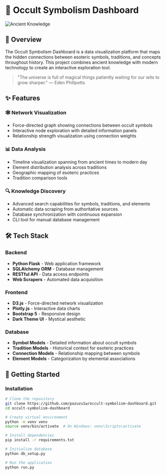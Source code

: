 # 🔮 Occult Symbolism Dashboard

![Ancient Knowledge](https://via.placeholder.com/1200x400?text=Ancient+Knowledge+Visualized)

## 📜 Overview

The Occult Symbolism Dashboard is a data visualization platform that maps the hidden connections between esoteric symbols, traditions, and concepts throughout history. This project combines ancient knowledge with modern technology to create an interactive exploration tool.

> "The universe is full of magical things patiently waiting for our wits to grow sharper." — Eden Phillpotts

## ✨ Features

### 🕸️ Network Visualization
- Force-directed graph showing connections between occult symbols
- Interactive node exploration with detailed information panels
- Relationship strength visualization using connection weights

### 📊 Data Analysis
- Timeline visualization spanning from ancient times to modern day
- Element distribution analysis across traditions
- Geographic mapping of esoteric practices
- Tradition comparison tools

### 🔍 Knowledge Discovery
- Advanced search capabilities for symbols, traditions, and elements
- Automatic data scraping from authoritative sources
- Database synchronization with continuous expansion
- CLI tool for manual database management

## 🛠️ Tech Stack

### Backend
- **Python Flask** - Web application framework
- **SQLAlchemy ORM** - Database management
- **RESTful API** - Data access endpoints
- **Web Scrapers** - Automated data acquisition

### Frontend
- **D3.js** - Force-directed network visualization 
- **Plotly.js** - Interactive data charts
- **Bootstrap 5** - Responsive design
- **Dark Theme UI** - Mystical aesthetic

### Database
- **Symbol Models** - Detailed information about occult symbols
- **Tradition Models** - Historical context for esoteric practices
- **Connection Models** - Relationship mapping between symbols
- **Element Models** - Categorization by elemental associations

## 🚀 Getting Started

### Installation

```bash
# Clone the repository
git clone https://github.com/pazuzu1w/occult-symbolism-dashboard.git
cd occult-symbolism-dashboard

# Create virtual environment
python -m venv venv
source venv/bin/activate  # On Windows: venv\Scripts\activate

# Install dependencies
pip install -r requirements.txt

# Initialize database
python db_setup.py

# Run the application
python run.py